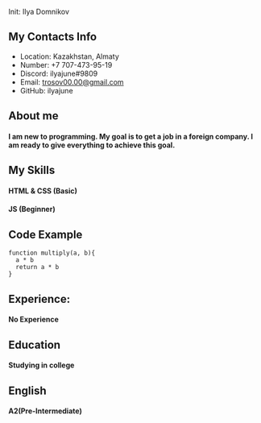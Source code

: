 Init: Ilya Domnikov

## My Contacts Info

+ Location: Kazakhstan, Almaty
+ Number: +7 707-473-95-19
+ Discord: ilyajune#9809
+ Email: trosov00.00@gmail.com
+ GitHub: ilyajune

## About me

####  I am new to programming. My goal is to get a job in a foreign company. I am ready to give everything to achieve this goal.

## My Skills

#### HTML & CSS (Basic)
#### JS (Beginner)

## Code Example

```
function multiply(a, b){
  a * b
  return a * b
}
```
## Experience:

#### No Experience

## Education

#### Studying in college

## English

#### A2(Pre-Intermediate)
